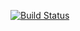 [![Build Status](https://travis-ci.org/Pokeet/headless-api.svg?branch=master)](https://travis-ci.org/Pokeet/headless-api)
